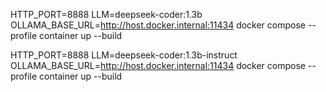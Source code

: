 


HTTP_PORT=8888 LLM=deepseek-coder:1.3b OLLAMA_BASE_URL=http://host.docker.internal:11434 docker compose --profile container up --build

HTTP_PORT=8888 LLM=deepseek-coder:1.3b-instruct OLLAMA_BASE_URL=http://host.docker.internal:11434 docker compose --profile container up --build